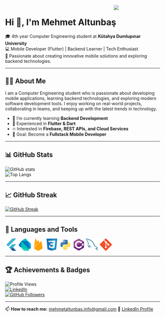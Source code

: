 <!-- Profil GIF veya Kapak Görseli -->
<img src="[https://media.giphy.com/media/M9gbBd9nbDrOTu1Mqx/giphy.gif]https://media.giphy.com/media/v1.Y2lkPTc5MGI3NjExODBmem04OXEzZXh1cng5aGVrMGhwanE4dXl6ZmJjMzV6eGlmc2MxYyZlcD12MV9naWZzX3NlYXJjaCZjdD1n/bGgsc5mWoryfgKBx1u/giphy.gif" width="150" align="right"/>

# Hi 👋, I'm Mehmet Altunbaş

🎓 4th year Computer Engineering student at **Kütahya Dumlupınar University**  
💻 Mobile Developer (Flutter) | Backend Learner | Tech Enthusiast  
🚀 Passionate about creating innovative mobile solutions and exploring backend technologies.

---

## 🧑‍💻 About Me  
I am a Computer Engineering student who is passionate about developing mobile applications, learning backend technologies, and exploring modern software development tools. I enjoy working on real-world projects, collaborating in teams, and keeping up with the latest trends in technology.

- 🌱 I’m currently learning **Backend Development**  
- 📱 Experienced in **Flutter & Dart**  
- 🔥 Interested in **Firebase, REST APIs, and Cloud Services**  
- 🎯 Goal: Become a **Fullstack Mobile Developer**  

---

## 📊 GitHub Stats
![GitHub stats](https://github-readme-stats.vercel.app/api?username=mhmtaltunbass&show_icons=true&theme=radical&count_private=true)  
![Top Langs](https://github-readme-stats.vercel.app/api/top-langs/?username=mhmtaltunbass&layout=compact&theme=radical)

---

## 📈 GitHub Streak
[![GitHub Streak](https://streak-stats.demolab.com?user=mhmtaltunbass&theme=radical&border_radius=10)](https://git.io/streak-stats)

---

## 🚀 Languages and Tools
<p align="left">
<img src="https://raw.githubusercontent.com/devicons/devicon/master/icons/flutter/flutter-original.svg" width="40" height="40"/> 
<img src="https://raw.githubusercontent.com/devicons/devicon/master/icons/dart/dart-original.svg" width="40" height="40"/>
<img src="https://raw.githubusercontent.com/devicons/devicon/master/icons/firebase/firebase-plain.svg" width="40" height="40"/>
<img src="https://raw.githubusercontent.com/devicons/devicon/master/icons/css3/css3-original.svg" width="40" height="40"/>
<img src="https://raw.githubusercontent.com/devicons/devicon/master/icons/python/python-original.svg" width="40" height="40"/>
<img src="https://raw.githubusercontent.com/devicons/devicon/master/icons/csharp/csharp-original.svg" width="40" height="40"/>
<img src="https://raw.githubusercontent.com/devicons/devicon/master/icons/mysql/mysql-original.svg" width="40" height="40"/>
<img src="https://raw.githubusercontent.com/devicons/devicon/master/icons/git/git-original.svg" width="40" height="40"/>
</p>

---

## 🏆 Achievements & Badges
![Profile Views](https://komarev.com/ghpvc/?username=mhmtaltunbass&color=blueviolet)  
[![LinkedIn](https://img.shields.io/badge/LinkedIn-Connect-blue?style=flat&logo=linkedin)](https://www.linkedin.com/in/mehmet-altunnbas/)  
[![GitHub Followers](https://img.shields.io/github/followers/mhmtaltunbass?label=Followers&style=social)](https://github.com/mhmtaltunbass)

---

📫 **How to reach me:** mehmetaltunbas.info@gmail.com
🔗 [LinkedIn Profile](https://www.linkedin.com/in/mehmet-altunnbas/)  
